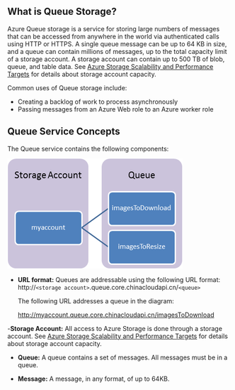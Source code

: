 ## What is Queue Storage?

Azure Queue storage is a service for storing large numbers of
messages that can be accessed from anywhere in the world via
authenticated calls using HTTP or HTTPS. A single queue message can be
up to 64 KB in size, and a queue can contain millions of messages, up to the
total capacity limit of a storage account. A storage account can contain up to 500 TB of blob, queue, and table data. See [Azure Storage Scalability and Performance Targets](http://msdn.microsoft.com/library/azure/dn249410.aspx) for details about storage account capacity.

Common uses of Queue storage include:

-   Creating a backlog of work to process asynchronously
-   Passing messages from an Azure Web role to an Azure worker role

## Queue Service Concepts

The Queue service contains the following components:

![Queue1](./media/storage-queue-concepts-include/queue1.png)


- **URL format:** Queues are addressable using the following URL format:   
	http://`<storage account>`.queue.core.chinacloudapi.cn/`<queue>` 
      
	The following URL addresses a queue in the diagram:  
		
	http://myaccount.queue.core.chinacloudapi.cn/imagesToDownload

-**Storage Account:** All access to Azure Storage is done through a storage account. See [Azure Storage Scalability and Performance Targets](http://msdn.microsoft.com/zh-cn/library/azure/dn249410.aspx) for details about storage account capacity.

- **Queue:** A queue contains a set of messages. All messages must be in a queue.

- **Message:** A message, in any format, of up to 64KB.
